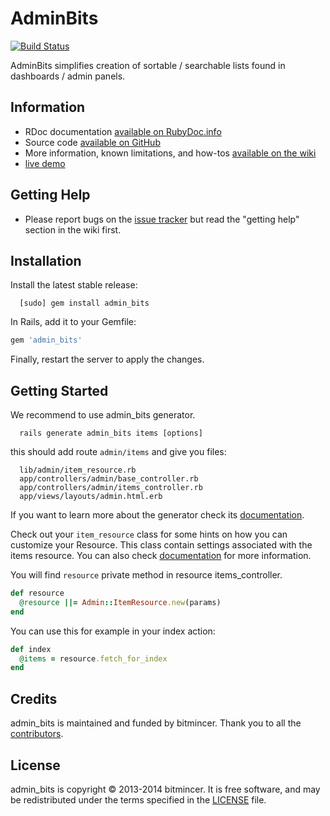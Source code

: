 AdminBits
==========

[![Build Status](https://travis-ci.org/bitmincer/admin_bits.svg)](https://travis-ci.org/bitmincer/admin_bits)

AdminBits simplifies creation of sortable / searchable lists found in dashboards / admin panels.

## Information

* RDoc documentation [available on RubyDoc.info](http://rubydoc.info/gems/admin_bits)
* Source code [available on GitHub](https://github.com/bitmincer/admin_bits)
* More information, known limitations, and how-tos [available on the wiki](https://github.com/bitmincer/admin_bits/wiki)
* [live demo](http://demo-admin-bits.herokuapp.com/admin)
## Getting Help

* Please report bugs on the [issue tracker](https://github.com/bitmincer/admin_bits/issues) but read the "getting help" section in the wiki first.

## Installation

Install the latest stable release:
```
  [sudo] gem install admin_bits
```

In Rails, add it to your Gemfile:

```ruby
gem 'admin_bits'
```

Finally, restart the server to apply the changes.

## Getting Started
We recommend to use admin_bits generator.
```
  rails generate admin_bits items [options]
```

this should add route `admin/items` and give you files:
```
  lib/admin/item_resource.rb
  app/controllers/admin/base_controller.rb
  app/controllers/admin/items_controller.rb
  app/views/layouts/admin.html.erb
```

If you want to learn more about the generator check its [documentation](https://github.com/wilqq/admin_bits/wiki/Generator).

Check out your `item_resource` class for some hints on how you can customize your Resource. This class contain settings associated with the items resource. You can also check [documentation](https://github.com/wilqq/admin_bits/wiki/Resource-class) for more information.

You will find `resource` private method in resource items_controller.

```ruby
def resource
  @resource ||= Admin::ItemResource.new(params)
end
```

You can use this for example in your index action:

```ruby
def index
  @items = resource.fetch_for_index
end
```


## Credits

admin_bits is maintained and funded by bitmincer. Thank you
to all the [contributors][contributors].

## License

admin_bits is copyright © 2013-2014 bitmincer. It is free software,
and may be redistributed under the terms specified in the
[LICENSE](LICENSE) file.

[contributors]: https://github.com/bitmincer/admin_bits/contributors
